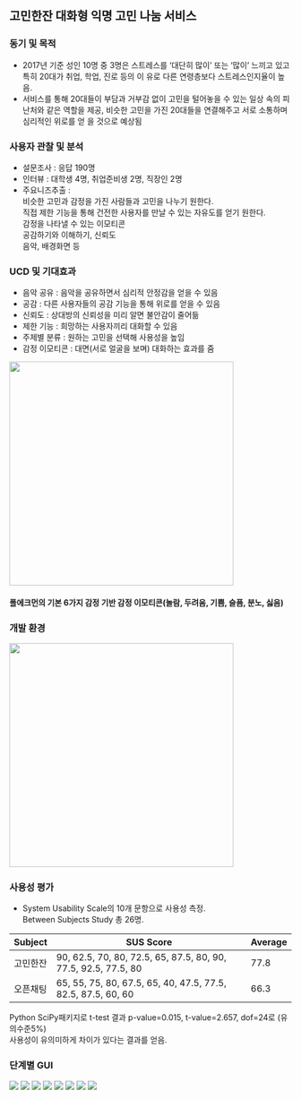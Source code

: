 ## 고민한잔   대화형 익명 고민 나눔 서비스

### 동기 및 목적
- 2017년 기준 성인 10명 중 3명은 스트레스를 ‘대단히 많이’
또는 ‘많이’ 느끼고 있고 특히 20대가 취업, 학업, 진로 등의 이
유로 다른 연령층보다 스트레스인지율이 높음.
- 서비스를 통해 20대들이 부담과 거부감 없이 고민을 털어놓을
수 있는 일상 속의 피난처와 같은 역할을 제공, 비슷한 고민을
가진 20대들을 연결해주고 서로 소통하며 심리적인 위로를 얻
을 것으로 예상됨

### 사용자 관찰 및 분석
- 설문조사 : 응답 190명
- 인터뷰 : 대학생 4명, 취업준비생 2명, 직장인 2명
- 주요니즈추출 :   
비슷한 고민과 감정을 가진 사람들과 고민을 나누기 원한다.    
직접 제한 기능을 통해 건전한 사용자를 만날 수 있는 자유도를 얻기 원한다.   
감정을 나타낼 수 있는 이모티콘   
공감하기와 이해하기, 신뢰도   
음악, 배경화면 등   

### UCD 및 기대효과
- 음악 공유 : 음악을 공유하면서 심리적 안정감을 얻을 수 있음
- 공감 : 다른 사용자들의 공감 기능을 통해 위로를 얻을 수 있음
- 신뢰도 : 상대방의 신뢰성을 미리 알면 불안감이 줄어듦
- 제한 기능 : 희망하는 사용자끼리 대화할 수 있음
- 주제별 분류 : 원하는 고민을 선택해 사용성을 높임
- 감정 이모티콘 : 대면(서로 얼굴을 보며) 대화하는 효과를 줌

<img src = "https://user-images.githubusercontent.com/48430005/105446745-1a4d2a00-5cb6-11eb-891e-33301e848302.jpg" width="400px">  

#### 폴에크먼의 기본 6가지 감정 기반 감정 이모티콘(놀람, 두려움, 기쁨, 슬픔, 분노, 싫음)

### 개발 환경
<img src = "https://user-images.githubusercontent.com/48430005/105446695-fe498880-5cb5-11eb-8ceb-685304ee6664.jpg" width="400px">

### 사용성 평가
- System Usability Scale의 10개 문항으로 사용성 측정.   
Between Subjects Study 총 26명.    

Subject | SUS Score | Average
-------|------------|--------
고민한잔 | 90, 62.5, 70, 80, 72.5, 65, 87.5, 80, 90, 77.5, 92.5, 77.5, 80 | 77.8
오픈채팅 | 65, 55, 75, 80, 67.5, 65, 40, 47.5, 77.5, 82.5, 87.5, 60, 60 | 66.3
   
Python SciPy패키지로 t-test 결과 p-value=0.015, t-value=2.657, dof=24로 (유의수준5%)    
사용성이 유의미하게 차이가 있다는 결과를 얻음.

### 단계별 GUI

<img src = "https://user-images.githubusercontent.com/48430005/105448916-98133480-5cba-11eb-9880-a37f20fb95df.png" >
<img src = "https://user-images.githubusercontent.com/48430005/105448917-98abcb00-5cba-11eb-8acf-43e152dc9e11.png" >
<img src = "https://user-images.githubusercontent.com/48430005/105448919-99446180-5cba-11eb-8ca9-97a117ac1945.png" >
<img src = "https://user-images.githubusercontent.com/48430005/105448921-99446180-5cba-11eb-92ff-a2d3e4aea7fe.png" >
<img src = "https://user-images.githubusercontent.com/48430005/105448922-99dcf800-5cba-11eb-9975-a10d1f120f33.png" >
<img src = "https://user-images.githubusercontent.com/48430005/105448924-9a758e80-5cba-11eb-91ab-851b9190cc23.png" >
<img src = "https://user-images.githubusercontent.com/48430005/105448926-9b0e2500-5cba-11eb-92aa-9925b96d3718.png" >
<img src = "https://user-images.githubusercontent.com/48430005/105448912-96e20780-5cba-11eb-8de1-019dd505d880.png" >

